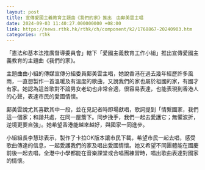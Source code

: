 ```yaml
---
layout: post
title: 宣傳愛國主義教育主題曲《我們的家》推出　由鄺美雲主唱
date: 2024-09-03 11:40:27.000000000 +08:00
link: https://news.rthk.hk/rthk/ch/component/k2/1768867-20240903.htm
categories: rthk
---
```


「憲法和基本法推廣督導委員會」轄下「愛國主義教育工作小組」推出宣傳愛國主義教育的主題曲《我們的家》。
 
主題曲由小組的傳媒宣傳分組委員鄺美雲主唱，她說香港在過去幾年經歷許多風雨，一直想製作一首溫暖及有溫度的歌曲，又說我們的家也屬於祖國的家，有國才有家。她認為這首歌對不論男女老幼也非常合適，很容易表達，也能表現到香港人的心聲，表達市民的愛國情懷。

鄺美雲說尤其喜歡其中一段，並在見記者時即場獻唱，歌詞提到「情繫國家，我們這一個家；和諧共處，在同一屋簷下。同步挽手，我們一起去愛護它；無懼波折，逆境更要自強」。她希望香港能越來越好，與國家一同進步。

小組組長李慧琼表示，製作了卡拉OK版本讓市民下載，希望市民一起去唱，感受歌曲傳達的信息，一起愛護我們的家及唱出愛國情懷。她又希望不同團體能在國慶前後一起去唱，全港中小學都能在音樂課堂或合唱團練習時，唱出歌曲表達對國家的情懷。
